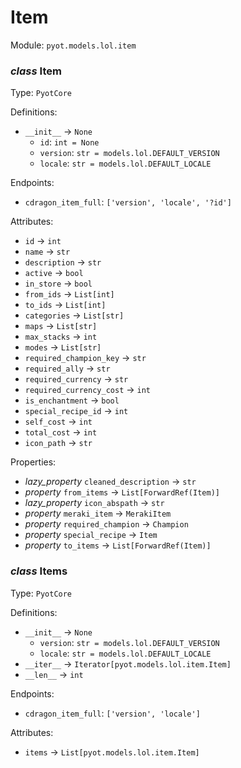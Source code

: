 # Item 

Module: `pyot.models.lol.item` 

### _class_ Item

Type: `PyotCore` 

Definitions: 
* `__init__` -> `None` 
  * `id`: `int = None` 
  * `version`: `str = models.lol.DEFAULT_VERSION` 
  * `locale`: `str = models.lol.DEFAULT_LOCALE` 

Endpoints: 
* `cdragon_item_full`: `['version', 'locale', '?id']` 

Attributes: 
* `id` -> `int` 
* `name` -> `str` 
* `description` -> `str` 
* `active` -> `bool` 
* `in_store` -> `bool` 
* `from_ids` -> `List[int]` 
* `to_ids` -> `List[int]` 
* `categories` -> `List[str]` 
* `maps` -> `List[str]` 
* `max_stacks` -> `int` 
* `modes` -> `List[str]` 
* `required_champion_key` -> `str` 
* `required_ally` -> `str` 
* `required_currency` -> `str` 
* `required_currency_cost` -> `int` 
* `is_enchantment` -> `bool` 
* `special_recipe_id` -> `int` 
* `self_cost` -> `int` 
* `total_cost` -> `int` 
* `icon_path` -> `str` 

Properties: 
* _lazy_property_ `cleaned_description` -> `str` 
* _property_ `from_items` -> `List[ForwardRef(Item)]` 
* _lazy_property_ `icon_abspath` -> `str` 
* _property_ `meraki_item` -> `MerakiItem` 
* _property_ `required_champion` -> `Champion` 
* _property_ `special_recipe` -> `Item` 
* _property_ `to_items` -> `List[ForwardRef(Item)]` 


### _class_ Items

Type: `PyotCore` 

Definitions: 
* `__init__` -> `None` 
  * `version`: `str = models.lol.DEFAULT_VERSION` 
  * `locale`: `str = models.lol.DEFAULT_LOCALE` 
* `__iter__` -> `Iterator[pyot.models.lol.item.Item]` 
* `__len__` -> `int` 

Endpoints: 
* `cdragon_item_full`: `['version', 'locale']` 

Attributes: 
* `items` -> `List[pyot.models.lol.item.Item]` 



